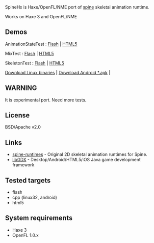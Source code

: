 SpineHx is Haxe/OpenFL/NME port of [spine](http://esotericsoftware.com/) skeletal animation runtime.

Works on Haxe 3 and OpenFL/NME

## Demos
AnimationStateTest : [Flash](https://spinehx-demos.googlecode.com/hg/v0.2/animationstatetest/flash/index.html) |
[HTML5](https://spinehx-demos.googlecode.com/hg/v0.2/animationstatetest/html5/index.html)

MixTest : [Flash](https://spinehx-demos.googlecode.com/hg/v0.2/mixtest/flash/index.html) |
[HTML5](https://spinehx-demos.googlecode.com/hg/v0.2/mixtest/html5/index.html)

SkeletonTest : [Flash](https://spinehx-demos.googlecode.com/hg/v0.2/skeletontest/flash/index.html) |
[HTML5](https://spinehx-demos.googlecode.com/hg/v0.2/skeletontest/html5/index.html)

[Download Linux binaries](https://spinehx-demos.googlecode.com/hg/test01/linux-bin.tar.gz) |
[Download Android *.apk](https://spinehx-demos.googlecode.com/hg/test01/spinehx-AnimationStateTest-debug.apk) | 

## WARNING
It is experimental port. Need more tests.

## License
BSD/Apache v2.0

## Links
* [spine-runtimes](https://github.com/EsotericSoftware/spine-runtimes) - Original 2D skeletal animation runtimes for Spine.
* [libGDX](https://github.com/libgdx/libgdx) - Desktop/Android/HTML5/iOS Java game development framework

## Tested targets
* flash
* cpp (linux32, android)
* html5 

## System requirements
* Haxe 3
* OpenFL 1.0.x
